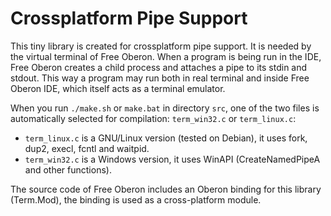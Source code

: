 # Crossplatform Pipe Support

This tiny library is created for crossplatform pipe support. It is needed
by the virtual terminal of Free Oberon. When a program is being run in
the IDE, Free Oberon creates a child process and attaches a pipe to its
stdin and stdout. This way a program may run both in real terminal and
inside Free Oberon IDE, which itself acts as a terminal emulator.

When you run `./make.sh` or `make.bat` in directory `src`, one of
the two files is automatically selected for compilation: `term_win32.c`
or `term_linux.c`:
* `term_linux.c` is a GNU/Linux version (tested on Debian), it uses fork,
  dup2, execl, fcntl and waitpid.
* `term_win32.c` is a Windows version, it uses WinAPI (CreateNamedPipeA and
  other functions).

The source code of Free Oberon includes an Oberon binding for this library
(Term.Mod), the binding is used as a cross-platform module.
